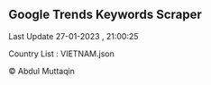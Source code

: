 

## Google Trends Keywords Scraper 
 
Last Update 27-01-2023 , 21:00:25

Country List :
VIETNAM.json



© Abdul Muttaqin 
